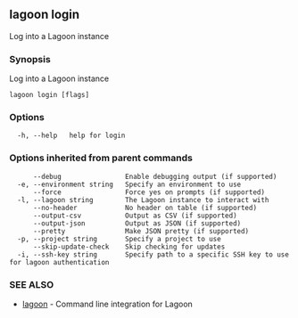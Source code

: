 ## lagoon login

Log into a Lagoon instance

### Synopsis

Log into a Lagoon instance

```
lagoon login [flags]
```

### Options

```
  -h, --help   help for login
```

### Options inherited from parent commands

```
      --debug                Enable debugging output (if supported)
  -e, --environment string   Specify an environment to use
      --force                Force yes on prompts (if supported)
  -l, --lagoon string        The Lagoon instance to interact with
      --no-header            No header on table (if supported)
      --output-csv           Output as CSV (if supported)
      --output-json          Output as JSON (if supported)
      --pretty               Make JSON pretty (if supported)
  -p, --project string       Specify a project to use
      --skip-update-check    Skip checking for updates
  -i, --ssh-key string       Specify path to a specific SSH key to use for lagoon authentication
```

### SEE ALSO

* [lagoon](lagoon.md)	 - Command line integration for Lagoon

